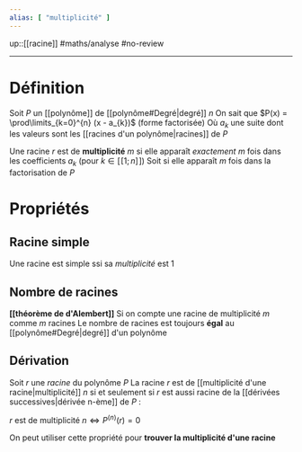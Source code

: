 ```yaml
---
alias: [ "multiplicité" ]
---
```

up::[[racine]]
#maths/analyse #no-review 

----

# Définition 
Soit $P$ un [[polynôme]] de [[polynôme#Degré|degré]] $n$
On sait que $P(x) = \prod\limits_{k=0}^{n} (x - a_{k})$   (forme factorisée)
Où $a_k$ une suite dont les valeurs sont les [[racines d'un polynôme|racines]] de $P$

Une racine $r$ est de **multiplicité** $m$ si elle apparaît *exactement* $m$ fois dans les coefficients $a_{k}$ (pour $k\in[\![1;n]\!]$)
Soit si elle apparaît $m$ fois dans la factorisation de $P$

# Propriétés

## Racine simple
Une racine est simple ssi sa _multiplicité_ est 1

## Nombre de racines
**[[théorème de d'Alembert]]**
Si on compte une racine de multiplicité $m$ comme $m$ racines
Le nombre de racines est toujours **égal** au [[polynôme#Degré|degré]] d'un polynôme

## Dérivation
Soit $r$ une _racine_ du polynôme $P$
La racine $r$ est de [[multiplicité d'une racine|multiplicité]] $n$ si et seulement si $r$ est aussi racine de la [[dérivées successives|dérivée n-ème]] de $P$ :

$r \text{ est de multiplicité } n \iff P^{(n)}(r)=0$

On peut utiliser cette propriété pour **trouver la multiplicité d'une racine**
